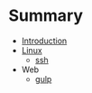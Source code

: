 # Summary

* [Introduction](README.md)
* [Linux](linux/README.md)
  * [ssh](linux/ssh.md)
* Web
  * [gulp](web/gulp.md)